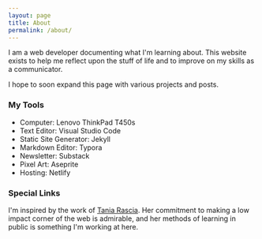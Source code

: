 ```yaml
---
layout: page
title: About
permalink: /about/
---
```


I am a web developer documenting what I'm learning about. This website exists to help me reflect upon the stuff of life and to improve on my skills as a communicator.

I hope to soon expand this page with various projects and posts.

### My Tools

- Computer: Lenovo ThinkPad T450s
- Text Editor: Visual Studio Code
- Static Site Generator: Jekyll
- Markdown Editor: Typora
- Newsletter: Substack
- Pixel Art: Aseprite
- Hosting: Netlify

### Special Links 

I'm inspired by the work of [Tania Rascia](https://www.taniarascia.com). Her commitment to making a low impact corner of the web is admirable, and her methods of learning in public is something I'm working at here.